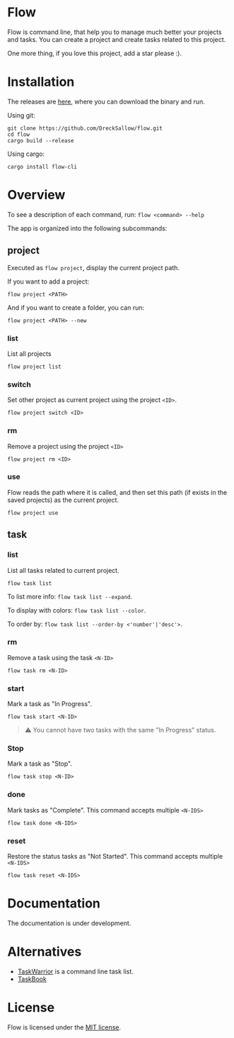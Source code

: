 # Flow

Flow is command line, that help you to manage much better your projects and tasks.
You can create a project and create tasks related to this project.

One more thing, if you love this project, add a star please :).

# Installation

The releases are [here](https://github.com/DreckSallow/flow/releases), where you can download the binary
and run.

Using git:

```
git clone https://github.com/DreckSallow/flow.git
cd flow
cargo build --release
```

Using cargo:

```
cargo install flow-cli
```

# Overview

To see a description of each command, run: `flow <command> --help`

The app is organized into the following subcommands:

## project

Executed as `flow project`, display the current project path.

If you want to add a project:

`flow project <PATH>`

And if you want to create a folder, you can run:

`flow project <PATH> --new`

### list

List all projects

`flow project list`

### switch

Set other project as current project using the project `<ID>`.

`flow project switch <ID>`

### rm

Remove a project using the project `<ID>`

`flow project rm <ID>`

### use

Flow reads the path where it is called, and then set this path (if exists in the saved projects) as the current project.

`flow project use`

## task

### list

List all tasks related to current project.

`flow task list`

To list more info: `flow task list --expand`.

To display with colors: `flow task list --color`.

To order by: `flow task list --order-by <'number'|'desc'>`.

### rm

Remove a task using the task `<N-ID>`

`flow task rm <N-ID>`

### start

Mark a task as "In Progress".

`flow task start <N-ID>`

> ⚠️ You cannot have two tasks with the same "In Progress" status.

### Stop

Mark a task as "Stop".

`flow task stop <N-ID>`

### done

Mark tasks as "Complete". This command accepts multiple `<N-IDS>`

`flow task done <N-IDS>`

### reset

Restore the status tasks as "Not Started". This command accepts multiple `<N-IDS>`

`flow task reset <N-IDS>`

# Documentation

The documentation is under development.

# Alternatives

- [TaskWarrior](https://github.com/GothenburgBitFactory/taskwarrior) is a command line task list.
- [TaskBook](https://github.com/klaudiosinani/taskbook)

# License

Flow is licensed under the [MIT license](LICENSE).
